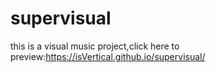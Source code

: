 # supervisual
this is a visual music project,click here to preview:https://isVertical.github.io/supervisual/
